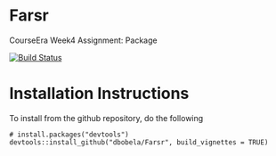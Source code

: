 # Farsr
CourseEra Week4 Assignment: Package

[![Build Status](https://app.travis-ci.com/dbobela/Farsr.svg?branch=master)](https://app.travis-ci.com/dbobela/Farsr)

# Installation Instructions
To install from the github repository, do the following
```{r}
# install.packages("devtools")
devtools::install_github("dbobela/Farsr", build_vignettes = TRUE)
```
